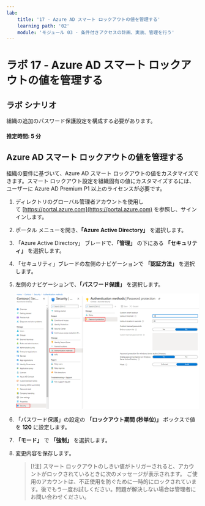 ```yaml
---
lab:
    title: '17 - Azure AD スマート ロックアウトの値を管理する'
    learning path: '02'
    module: 'モジュール 03 - 条件付きアクセスの計画、実装、管理を行う'
---
```


# ラボ 17 - Azure AD スマート ロックアウトの値を管理する

## ラボ シナリオ

組織の追加のパスワード保護設定を構成する必要があります。

#### 推定時間: 5 分


## Azure AD スマート ロックアウトの値を管理する

組織の要件に基づいて、Azure AD スマート ロックアウトの値をカスタマイズできます。スマート ロックアウト設定を組織固有の値にカスタマイズするには、ユーザーに Azure AD Premium P1 以上のライセンスが必要です。

1. ディレクトリのグローバル管理者アカウントを使用して [https://portal.azure.com](https://portal.azure.com) を参照し、サインインします。

1. ポータル メニューを開き、**「Azure Active Directory」** を選択します。

1. 「Azure Active Directory」 ブレードで、**「管理」** の下にある **「セキュリティ」** を選択します。

1. 「セキュリティ」ブレードの左側のナビゲーションで **「認証方法」** を選択します。

1. 左側のナビゲーションで、**「パスワード保護」** を選択します。

    ![「認証方法」ブレードと、「パスワード認証」を参照するために選択されて強調表示された項目を表示している画面イメージ](./media/lp2-mod3-browse-to-password-protection.png)

1. 「パスワード保護」の設定の **「ロックアウト期間 (秒単位)」** ボックスで値を **120** に設定します。

1. **「モード」** で **「強制」** を選択します。

1. 変更内容を保存します｡

    >[!注]
    > スマート ロックアウトのしきい値がトリガーされると、アカウントがロックされているときに次のメッセージが表示されます。
    > ご使用のアカウントは、不正使用を防ぐために一時的にロックされています。後でもう一度お試しください。問題が解決しない場合は管理者にお問い合わせください。
